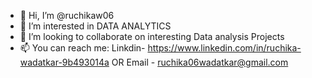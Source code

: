 - 👋 Hi, I’m @ruchikaw06
- 👀 I’m interested in DATA ANALYTICS
- 💞️ I’m looking to collaborate on interesting Data analysis Projects
- 📫 You can reach me: Linkdin- https://www.linkedin.com/in/ruchika-wadatkar-9b493014a OR Email - ruchika06wadatkar@gmail.com

<!---
ruchikaw06/ruchikaw06 is a ✨ special ✨ repository because its `README.md` (this file) appears on your GitHub profile.
You can click the Preview link to take a look at your changes.
--->
